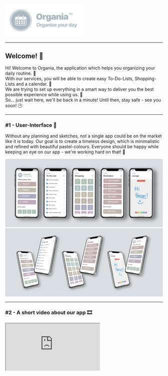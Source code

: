 <img src="https://github.com/floriandoppler/Organia/raw/main/Organise-Your-Day.png" width="50%"/>

---

## Welcome! 👋
Hi! Welcome to Organia, the application which helps you organizing your daily routine. 📝<br>
With our services, you will be able to create easy To-Do-Lists, Shopping-Lists and a calendar. 📆<br>
We are trying to set up everything in a smart way to deliver you the best possible experience while using us. 💯<br>
So... just wait here, we'll be back in a minute! Until then, stay safe - see you soon! 🕑<br>

---

### #1 - User-Interface 📱
Without any planning and sketches, not a single app could be on the market like it is today. Our goal is to create a timeless design, which is minimalistic and refined with beautiful pastel-colours. Everyone should be happy while keeping an eye on our app - we're working hard on that! 🙂

<img src="https://github.com/floriandoppler/Organia/raw/main/All-Screens.jpg"/>
<img src="https://github.com/floriandoppler/Organia/raw/main/Six-Screens.jpg"/>

---

### #2 - A short video about our app 🎞
<iframe src="https://github.com/floriandoppler/Organia/raw/main/Keynote/Organia-Short-Film.mp4">

---

#### Timetable ⏰
To organise & structure a project in the best possible way, it is important to write down all the hours, where somebody sat down and put some work into it.

Date         |   Activity                 |   Florian Doppler     |   Mia Mandel
:----------  |   :----------------------  |   :-----------------  |   :---------
11.12.2020   |   Logo-Design              |   1 hour              |   1 hour
14.12.2020   |   Projektantrag            |   1 hour              |   1 hour
12.01.2021   |   Meilensteinliste         |   40 minutes          |   40 minutes
22.01.2021   |   Projektplanung           |   1 hour 30 minutes   |   1 hour 30 minutes
25.01.2021   |   Projektauftrag           |   2 hours             |   2 hours
18.02.2021   |   Projektstrukturplan      |   2 hours             |   2 hours
28.02.2021   |   Arbeitspaket             |   1 hour 30 minutes   |   1 hour 30 minutes
08.03.2021   |   Zeit- & Ressourcenplan   |   1 hour              |   1 hour
16.03.2021   |   GitHub-Repository        |   1 hour 30 minutes   |   1 hour 30 minutes
20.03.2021   |   Swift-Tutorials          |   3 hours             |   3 hours
03.04.2021   |   User-Interface (Design)  |   6 hours             |   2 hours
14.04.2021   |   Versuche in Swift        |   4 hours             |   3 hour 30 minutes
18.04.2021   |   Startseite (Menü)        |   3 hours             |   3 hours
26.04.2021   |   To-Do-Liste              |   4 hours             |   4 hours
09.05.2021   |   Einkaufsliste            |   3 hours 30 minutes  |   3 hours
15.05.2021   |   About-Us                 |   2 hour              |   2 hours
25.05.2021   |   Taschenrechner           |   2 hours             |   4 hours
06.06.2021   |   Feinschliffe             |   3 hours             |   3 hours
12.06.2021   |   Keynote                  |   1 hour              |   1 hour
17.06.2021   |   Projektabschlussbericht  |   1 hour 30 minutes   |   1 hour 30 minutes

Florian Doppler: ~ 45 hours<br>
Mia Mandel: ~ 41 hours 30 minutes

---

Organia™ | Organise your day<br>
A project by Florian Doppler & Mia Mandel, © 2021